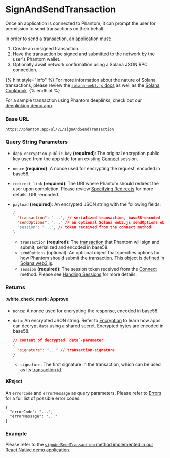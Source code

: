 # SignAndSendTransaction

Once an application is connected to Phantom, it can prompt the user for permission to send transactions on their behalf.

In order to send a transaction, an application must:

1. Create an unsigned transaction.
2. Have the transaction be signed and submitted to the network by the user's Phantom wallet.
3. Optionally await network confirmation using a Solana JSON RPC connection.

{% hint style="info" %}
For more information about the nature of Solana transactions, please review the [`solana-web3.js` docs](https://solana-labs.github.io/solana-web3.js/v1.x/) as well as the [Solana Cookbook](https://solanacookbook.com/core-concepts/transactions.html#transactions).
{% endhint %}

For a sample transaction using Phantom deeplinks, check out our [deeplinking demo app](../../resources/sandbox.md#deeplinking-demo-app).

### Base URL

```
https://phantom.app/ul/v1/signAndSendTransaction
```

### Query String Parameters

* `dapp_encryption_public_key` **(required)**: The original encryption public key used from the app side for an existing [Connect](connect.md) session.
* `nonce` **(required)**: A nonce used for encrypting the request, encoded in base58.
* `redirect_link` **(required)**: The URI where Phantom should redirect the user upon completion. Please review [Specifying Redirects](../specifying-redirects.md) for more details. URL-encoded.
*   `payload` **(required)**: An encrypted JSON string with the following fields:

    ```json
    {
      "transaction": "...", // serialized transaction, base58-encoded
      "sendOptions": "..." // an optional Solana web3.js sendOptions object
      "session": "...", // token received from the connect method
    }
    ```

    * `transaction` **(required)**: The [transaction](https://solana-labs.github.io/solana-web3.js/v1.x/classes/Transaction.html) that Phantom will sign and submit, serialized and encoded in base58.
    * `sendOptions` (optional): An optional object that specifies options for how Phantom should submit the transaction. This object is [defined in Solana web3.js](https://solana-labs.github.io/solana-web3.js/v1.x/modules.html#SendOptions).
    * `session` **(required)**: The session token received from the [Connect](connect.md) method. Please see [Handling Sessions](../handling-sessions.md) for more details.

### Returns

#### :white\_check\_mark: Approve

* `nonce`: A nonce used for encrypting the response, encoded in base58.
*   `data`: An encrypted JSON string. Refer to [Encryption](../encryption.md) to learn how apps can decrypt `data` using a shared secret. Encrypted bytes are encoded in base58.

    ```json
    // content of decrypted `data`-parameter
    {
      "signature": "..." // transaction-signature
    }
    ```

    * `signature`: The first signature in the transaction, which can be used as its [transaction id](https://docs.solana.com/terminology#transaction-id).

#### :x:Reject

An `errorCode` and `errorMessage` as query parameters. Please refer to [Errors](../../getting-started-with-solana/errors.md) for a full list of possible error codes.

```
{
  "errorCode": "...",
  "errorMessage": "..."
}
```

### Example

Please refer to the [`signAndSendTransaction` method implemented in our React Native demo application](https://github.com/phantom-labs/deep-link-demo-app/blob/20f19f2154e98699f0d5a6b28bc4bb3d5acbcefd/App.tsx#L204).
